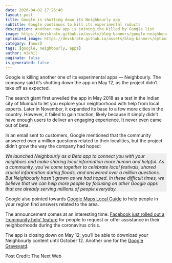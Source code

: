 ```yaml
---
date: 2020-04-02 17:26:40
layout: post
title: Google is shutting down its Neighbourly app
subtitle: Google continues to kill its experimental roducts
description: Another new app is joining the Killed by Google list
image: https://devskrate.github.io/assets/blog-banners/google-neighbourly.webp
optimized_image: https://devskrate.github.io/assets/blog-banners/optimized/google-neighbourly.webp
category: [news]
tags: [google, neighbourly, apps]
author: nikhil
paginate: false
is_generated: false
---
```


Google is killing another one of its experimental apps — Neighbourly. The company said it’s shutting down the app on May 12, as the project didn’t take off as expected.

The search giant first unveiled the app in May 2018 as a test in the Indian city of Mumbai to let you explore your neighborhood with help from local experts. Later in November, it expanded its base to a few more cities in the country. However, it failed to gain traction, likely because it simply didn’t have enough users to deliver an engaging experience. It never even came out of beta.

In an email sent to customers, Google mentioned that the community answered over a million questions related to their localities, but the project didn’t grow the way the company had hoped:

<div style="background-color:#EEEEEE">
<i>We launched Neighbourly as a Beta app to connect you with your neighbors and make sharing local information more human and helpful. As a community, you’ve come together to celebrate local festivals, shared crucial information during floods, and answered over a million questions.</i>  
<br>
<i>But Neighbourly hasn’t grown as we had hoped. In these difficult times, we believe that we can help more people by focusing on other Google apps that are already serving millions of people everyday.</i>
</div>

Google also pointed towards <a href="https://maps.google.com/localguides" target="_blank">Google Maps Local Guide</a> to help people in your region find answers related to the area.

The announcement comes at an interesting time: <a href="https://about.fb.com/news/2020/03/coronavirus/#Community-Help" target="_blank">Facebook just rolled out a ‘community help’ feature</a> for people to request or offer assistance in their neighborhoods during the coronavirus crisis.

The app is closing down on May 12; you’ll be able to download your Neighbourly content until October 12. Another one for the <a href="https://killedbygoogle.com/" target="_blank">Google Graveyard</a>.

Post Credit: The Next Web
